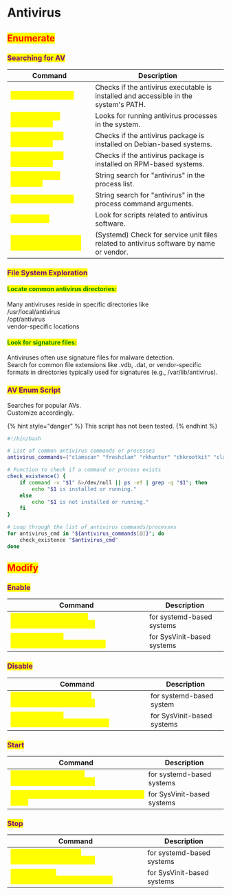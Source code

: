 # Antivirus

## <mark style="color:red;">Enumerate</mark>

### <mark style="color:purple;">Searching for AV</mark>

<table data-header-hidden data-full-width="true"><thead><tr><th>Command</th><th>Description</th></tr></thead><tbody><tr><td><mark style="color:yellow;"><code>which [AV_command]</code></mark></td><td>Checks if the antivirus executable is installed and accessible in the system's PATH.</td></tr><tr><td><mark style="color:yellow;"><code>ps -ef | grep [AV_process]</code></mark></td><td>Looks for running antivirus processes in the system.</td></tr><tr><td><mark style="color:yellow;"><code>dpkg -l | grep [AV_package]</code></mark></td><td>Checks if the antivirus package is installed on Debian-based systems.</td></tr><tr><td><mark style="color:yellow;"><code>rpm -qa | grep [AV_package]</code></mark></td><td>Checks if the antivirus package is installed on RPM-based systems.</td></tr><tr><td><mark style="color:yellow;"><code>ps aux | grep antivirus</code></mark></td><td>String search for "antivirus" in the process list.</td></tr><tr><td><mark style="color:yellow;"><code>pgrep -f antivirus</code></mark></td><td>String search for "antivirus" in the process command arguments.</td></tr><tr><td><mark style="color:yellow;"><code>/etc/init.d</code></mark></td><td>Look for scripts related to antivirus software.</td></tr><tr><td><mark style="color:yellow;"><code>systemctl list-unit-files --type=service</code></mark></td><td>(Systemd) Check for service unit files related to antivirus software by name or vendor.</td></tr></tbody></table>

### <mark style="color:purple;">File System Exploration</mark>

#### <mark style="color:green;">Locate common antivirus directories:</mark>

Many antiviruses reside in specific directories like\
/usr/local/antivirus\
/opt/antivirus\
vendor-specific locations

#### <mark style="color:green;">Look for signature files:</mark>

Antiviruses often use signature files for malware detection.\
Search for common file extensions like .vdb, .dat, or vendor-specific formats in directories typically used for signatures (e.g., /var/lib/antivirus).

### <mark style="color:purple;">AV Enum Script</mark>

Searches for popular AVs.\
Customize accordingly.

{% hint style="danger" %}
This script has not been tested.
{% endhint %}

```bash
#!/bin/bash

# List of common antivirus commands or processes
antivirus_commands=("clamscan" "freshclam" "rkhunter" "chkrootkit" "clamav" "sophos" "avast" "avg" "bitdefender")

# Function to check if a command or process exists
check_existence() {
    if command -v "$1" &>/dev/null || ps -ef | grep -q "$1"; then
        echo "$1 is installed or running."
    else
        echo "$1 is not installed or running."
    fi
}

# Loop through the list of antivirus commands/processes
for antivirus_cmd in "${antivirus_commands[@]}"; do
    check_existence "$antivirus_cmd"
done
```

## <mark style="color:red;">Modify</mark>

### <mark style="color:purple;">Enable</mark>

<table data-header-hidden data-full-width="true"><thead><tr><th>Command</th><th>Description</th></tr></thead><tbody><tr><td><mark style="color:yellow;"><code>sudo systemctl enable &#x3C;antivirus_service_name></code></mark></td><td>for systemd-based systems</td></tr><tr><td><mark style="color:yellow;"><code>sudo chkconfig &#x3C;antivirus_service_name> on</code></mark></td><td>for SysVinit-based systems</td></tr></tbody></table>

### <mark style="color:purple;">Disable</mark>

<table data-header-hidden data-full-width="true"><thead><tr><th>Command</th><th>Description</th></tr></thead><tbody><tr><td><mark style="color:yellow;"><code>sudo systemctl disable &#x3C;antivirus_service_name></code></mark></td><td>for systemd-based system</td></tr><tr><td><mark style="color:yellow;"><code>sudo chkconfig &#x3C;antivirus_service_name> off</code></mark></td><td>for SysVinit-based systems</td></tr></tbody></table>

### <mark style="color:purple;">Start</mark>

<table data-header-hidden data-full-width="true"><thead><tr><th>Command</th><th>Description</th></tr></thead><tbody><tr><td><mark style="color:yellow;"><code>sudo systemctl start &#x3C;antivirus_service_name></code></mark></td><td>for systemd-based systems</td></tr><tr><td><mark style="color:yellow;"><code>sudo service &#x3C;antivirus_service_name> start</code></mark></td><td>for SysVinit-based systems</td></tr></tbody></table>

### <mark style="color:purple;">Stop</mark>

<table data-header-hidden data-full-width="true"><thead><tr><th>Command</th><th>Description</th></tr></thead><tbody><tr><td><mark style="color:yellow;"><code>sudo systemctl stop &#x3C;antivirus_service_name></code></mark></td><td>for systemd-based systems</td></tr><tr><td><mark style="color:yellow;"><code>sudo service &#x3C;antivirus_service_name> stop</code></mark></td><td>for SysVinit-based systems</td></tr></tbody></table>
